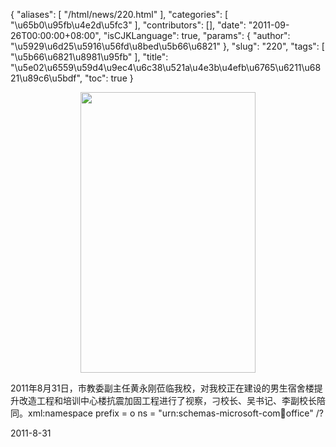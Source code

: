 {
    "aliases": [
        "/html/news/220.html"
    ],
    "categories": [
        "\u65b0\u95fb\u4e2d\u5fc3"
    ],
    "contributors": [],
    "date": "2011-09-26T00:00:00+08:00",
    "isCJKLanguage": true,
    "params": {
        "author": "\u5929\u6d25\u5916\u56fd\u8bed\u5b66\u6821"
    },
    "slug": "220",
    "tags": [
        "\u5b66\u6821\u8981\u95fb"
    ],
    "title": "\u5e02\u6559\u59d4\u9ec4\u6c38\u521a\u4e3b\u4efb\u6765\u6211\u6821\u89c6\u5bdf",
    "toc": true
}

<img
    src="https://cdn.tfls.online/mirror/full/f4c9d49e51cd9bbe687e71e1cc718ef741652f8f.jpg"
    style="display:block;margin-left:auto;margin-right:auto;"
    decoding="async"
    fetchpriority="auto"
    loading="lazy"
    height="449"
    width="280"
/>

2011年8月31日，市教委副主任黄永刚莅临我校，对我校正在建设的男生宿舍楼提升改造工程和培训中心楼抗震加固工程进行了视察，刁校长、吴书记、李副校长陪同。xml:namespace prefix = o ns = "urn:schemas-microsoft-com:office:office" /?

2011-8-31

